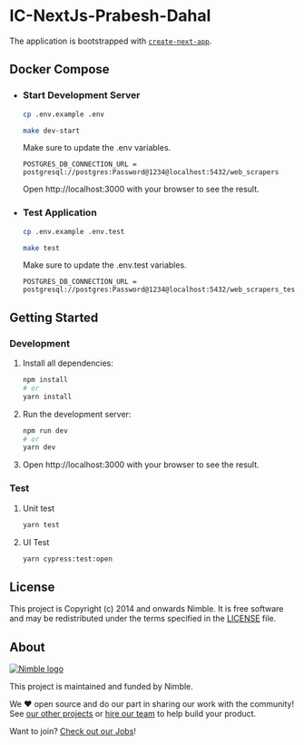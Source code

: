 # IC-NextJs-Prabesh-Dahal

The application is bootstrapped with [`create-next-app`](https://github.com/vercel/next.js/tree/canary/packages/create-next-app).

## Docker Compose

- ### Start Development Server

  ```bash
  cp .env.example .env

  make dev-start
  ```

  Make sure to update the .env variables.

  ```
  POSTGRES_DB_CONNECTION_URL = postgresql://postgres:Password@1234@localhost:5432/web_scrapers
  ```

  Open http://localhost:3000 with your browser to see the result.

- ### Test Application

  ```bash
  cp .env.example .env.test

  make test
  ```

  Make sure to update the .env.test variables.

  ```
  POSTGRES_DB_CONNECTION_URL = postgresql://postgres:Password@1234@localhost:5432/web_scrapers_test
  ```

## Getting Started

### Development

1. Install all dependencies:

   ```bash
   npm install
   # or
   yarn install
   ```

2. Run the development server:

   ```bash
   npm run dev
   # or
   yarn dev
   ```

3. Open http://localhost:3000 with your browser to see the result.

### Test

1. Unit test

   ```bash
   yarn test
   ```

2. UI Test

   ```bash
   yarn cypress:test:open
   ```

## License

This project is Copyright (c) 2014 and onwards Nimble. It is free software and may be redistributed under the terms specified in the [LICENSE] file.

[LICENSE]: /LICENSE

## About

<a href="https://nimblehq.co/">
  <picture>
    <source media="(prefers-color-scheme: dark)" srcset="https://assets.nimblehq.co/logo/dark/logo-dark-text-160.png">
    <img alt="Nimble logo" src="https://assets.nimblehq.co/logo/light/logo-light-text-160.png">
  </picture>
</a>

This project is maintained and funded by Nimble.

We ❤️ open source and do our part in sharing our work with the community!
See [our other projects][community] or [hire our team][hire] to help build your product.

Want to join? [Check out our Jobs][jobs]!

[community]: https://github.com/nimblehq
[hire]: https://nimblehq.co/
[jobs]: https://jobs.nimblehq.co/
